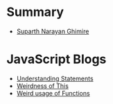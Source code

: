 # Summary

- [Suparth Narayan Ghimire](./suparthghimire.md)

# JavaScript Blogs

- [Understanding Statements](./blogs/Statements.md)
- [Weirdness of This](./blogs/This.md)
- [Weird usage of Functions](./blogs/Functional_Programming.md)
